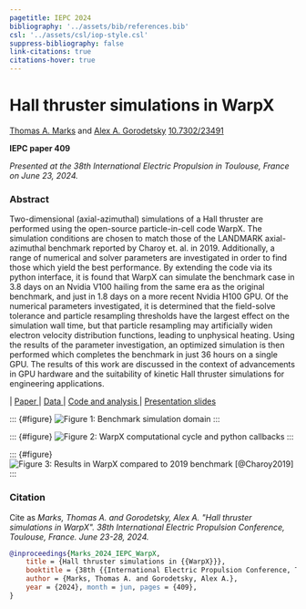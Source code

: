 ```yaml
---
pagetitle: IEPC 2024
bibliography: '../assets/bib/references.bib'
csl: '../assets/csl/iop-style.csl'
suppress-bibliography: false
link-citations: true
citations-hover: true
---
```


# Hall thruster simulations in WarpX

[Thomas A. Marks](https://www.thomasmarks.space) and [Alex A. Gorodetsky](https://www.alexgorodetsky.com/index.html)
<a href="https://dx.doi.org/10.7302/23491" class="ai ai-doi"></a> [10.7302/23491](https://dx.doi.org/10.7302/23491)

**IEPC paper 409**

_Presented at the 38th International Electric Propulsion in Toulouse, France on June 23, 2024._

### Abstract
Two-dimensional (axial-azimuthal) simulations of a Hall thruster are performed using
the open-source particle-in-cell code WarpX. The simulation conditions are chosen to
match those of the LANDMARK axial-azimuthal benchmark reported by Charoy et. al. in
2019. Additionally, a range of numerical and solver parameters are investigated in order
to find those which yield the best performance. By extending the code via its python
interface, it is found that WarpX can simulate the benchmark case in 3.8 days on an Nvidia
V100 hailing from the same era as the original benchmark, and just in 1.8 days on a more
recent Nvidia H100 GPU. Of the numerical parameters investigated, it is determined that
the field-solve tolerance and particle resampling thresholds have the largest effect on the
simulation wall time, but that particle resampling may artificially widen electron velocity
distribution functions, leading to unphysical heating. Using the results of the parameter
investigation, an optimized simulation is then performed which completes the benchmark
in just 36 hours on a single GPU. The results of this work are discussed in the context of
advancements in GPU hardware and the suitability of kinetic Hall thruster simulations for
engineering applications.

| <a href="../files/Marks_T_IEPC_2024_WarpX.pdf"  class="icon fa-file-pdf"> Paper </a>
| <a href = "https://deepblue.lib.umich.edu/data/concern/data_sets/vq27zp39n" class="icon fa-file-zipper"> Data </a>
| <a href = "https://github.com/archermarx/warpx-hall" class="icon brands fa-github" > Code and analysis </a>
| <a href = "../files/marks-iepc-2024-warpx-slides.pptx" class="icon fa-file-powerpoint"> Presentation slides </a>

::: {#figure}
![_Figure 1: Benchmark simulation domain_](../assets/images/iepc-2024-domain.svg)
:::

::: {#figure}
![_Figure 2: WarpX computational cycle and python callbacks_](../assets/images/iepc-2024-cycle.svg)
:::

::: {#figure}
![_Figure 3: Results in WarpX compared to 2019 benchmark [@Charoy2019]_](../assets/images/iepc-2024-benchmark.png)
:::

### Citation

Cite as
_Marks, Thomas A. and Gorodetsky, Alex A. "Hall thruster simulations in WarpX". 38th International Electric Propulsion Conference, Toulouse, France. June 23-28, 2024._


```bibtex
@inproceedings{Marks_2024_IEPC_WarpX,
    title = {Hall thruster simulations in {{WarpX}}},
    booktitle = {38th {{International Electric Propulsion Conference, Toulouse, France}}},
    author = {Marks, Thomas A. and Gorodetsky, Alex A.},
    year = {2024}, month = jun, pages = {409},
}
```
